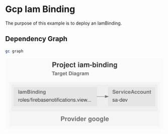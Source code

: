 # Gcp Iam Binding

The purpose of this example is to deploy an IamBinding.

## Dependency Graph

```sh
gc graph
```

![GraphTarget](diagram-target.svg)
